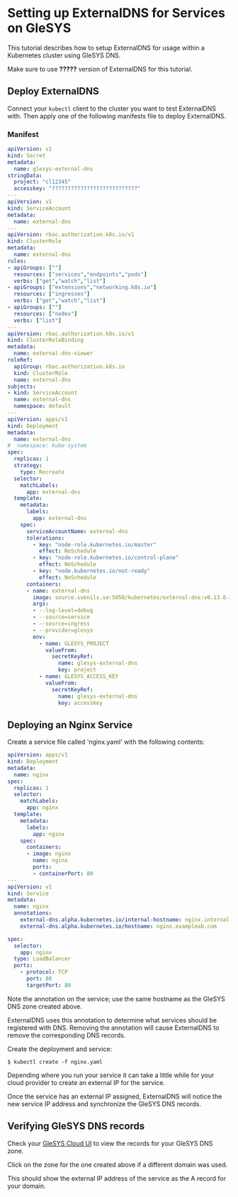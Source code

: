 # Setting up ExternalDNS for Services on GleSYS

This tutorial describes how to setup ExternalDNS for usage within a Kubernetes cluster using GleSYS DNS.

Make sure to use **?????** version of ExternalDNS for this tutorial.


## Deploy ExternalDNS

Connect your `kubectl` client to the cluster you want to test ExternalDNS with.
Then apply one of the following manifests file to deploy ExternalDNS.

### Manifest
```yaml
apiVersion: v1
kind: Secret
metadata:
  name: glesys-external-dns
stringData:
  project: "cl12345"
  accesskey: "???????????????????????????"
---
apiVersion: v1
kind: ServiceAccount
metadata:
  name: external-dns
---
apiVersion: rbac.authorization.k8s.io/v1
kind: ClusterRole
metadata:
  name: external-dns
rules:
- apiGroups: [""]
  resources: ["services","endpoints","pods"]
  verbs: ["get","watch","list"]
- apiGroups: ["extensions","networking.k8s.io"]
  resources: ["ingresses"] 
  verbs: ["get","watch","list"]
- apiGroups: [""]
  resources: ["nodes"]
  verbs: ["list"]
---
apiVersion: rbac.authorization.k8s.io/v1
kind: ClusterRoleBinding
metadata:
  name: external-dns-viewer
roleRef:
  apiGroup: rbac.authorization.k8s.io
  kind: ClusterRole
  name: external-dns
subjects:
- kind: ServiceAccount
  name: external-dns
  namespace: default
---
apiVersion: apps/v1
kind: Deployment
metadata:
  name: external-dns
#  namespace: kube-system
spec:
  replicas: 1
  strategy:
    type: Recreate
  selector:
    matchLabels:
      app: external-dns
  template:
    metadata:
      labels:
        app: external-dns
    spec:
      serviceAccountName: external-dns
      tolerations:
        - key: "node-role.kubernetes.io/master"
          effect: NoSchedule
        - key: "node-role.kubernetes.io/control-plane"
          effect: NoSchedule
        - key: "node.kubernetes.io/not-ready"
          effect: NoSchedule
      containers:
      - name: external-dns
        image: source.svenils.se:5050/kubernetes/external-dns:v0.13.6-131-g63d3573d-dirty
        args:
        - --log-level=debug
        - --source=service
        - --source=ingress
        - --provider=glesys
        env:
          - name: GLESYS_PROJECT
            valueFrom:
              secretKeyRef:
                name: glesys-external-dns
                key: project
          - name: GLESYS_ACCESS_KEY
            valueFrom:
              secretKeyRef:
                name: glesys-external-dns
                key: accesskey


```


## Deploying an Nginx Service

Create a service file called 'nginx.yaml' with the following contents:

```yaml
apiVersion: apps/v1
kind: Deployment
metadata:
  name: nginx
spec:
  replicas: 1
  selector:
    matchLabels:
      app: nginx
  template:
    metadata:
      labels:
        app: nginx
    spec:
      containers:
      - image: nginx
        name: nginx
        ports:
        - containerPort: 80
---
apiVersion: v1
kind: Service
metadata:
  name: nginx
  annotations:
    external-dns.alpha.kubernetes.io/internal-hostname: nginx.internal.exampleab.com
    external-dns.alpha.kubernetes.io/hostname: nginx.exampleab.com

spec:
  selector:
    app: nginx
  type: LoadBalancer
  ports:
    - protocol: TCP
      port: 80
      targetPort: 80
```

Note the annotation on the service; use the same hostname as the GleSYS DNS zone created above.

ExternalDNS uses this annotation to determine what services should be registered with DNS. Removing the annotation will cause ExternalDNS to remove the corresponding DNS records.

Create the deployment and service:

```console
$ kubectl create -f nginx.yaml
```

Depending where you run your service it can take a little while for your cloud provider to create an external IP for the service.

Once the service has an external IP assigned, ExternalDNS will notice the new service IP address and synchronize the GleSYS DNS records.

## Verifying GleSYS DNS records

Check your [GleSYS Cloud UI](https://cloud.glesys.com/) to view the records for your GleSYS DNS zone.

Click on the zone for the one created above if a different domain was used.

This should show the external IP address of the service as the A record for your domain.
